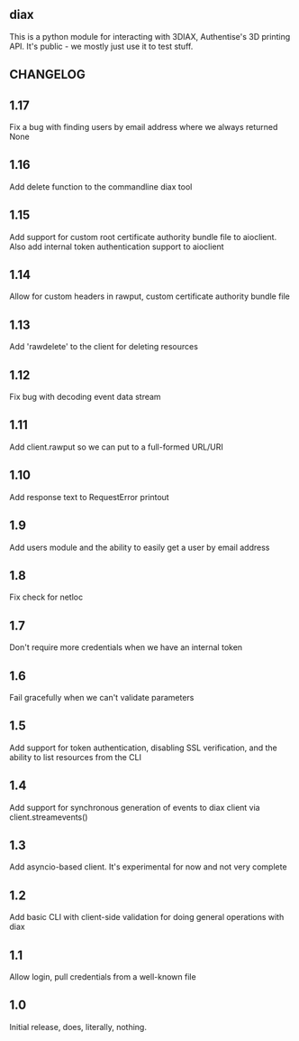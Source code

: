 diax
----

This is a python module for interacting with 3DIAX, Authentise's 3D printing API. It's public - we mostly just use it to test stuff.

CHANGELOG
---------

1.17
----
Fix a bug with finding users by email address where we always returned None

1.16
----
Add delete function to the commandline diax tool

1.15
----

Add support for custom root certificate authority bundle file to aioclient. Also add internal token authentication support to aioclient

1.14
----
Allow for custom headers in rawput, custom certificate authority bundle file

1.13
----
Add 'rawdelete' to the client for deleting resources

1.12
----
Fix bug with decoding event data stream

1.11
----
Add client.rawput so we can put to a full-formed URL/URI

1.10
----
Add response text to RequestError printout

1.9
---
Add users module and the ability to easily get a user by email address

1.8
---
Fix check for netloc

1.7
---
Don't require more credentials when we have an internal token

1.6
---
Fail gracefully when we can't validate parameters

1.5
---
Add support for token authentication, disabling SSL verification, and the ability to list resources from the CLI

1.4
---
Add support for synchronous generation of events to diax client via client.streamevents()

1.3
---
Add asyncio-based client. It's experimental for now and not very complete

1.2
---
Add basic CLI with client-side validation for doing general operations with diax

1.1
---
Allow login, pull credentials from a well-known file

1.0
---
Initial release, does, literally, nothing.
